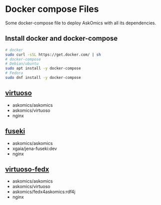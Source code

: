 # Docker compose Files

Some docker-compose file to deploy AskOmics with all its dependencies.

## Install docker and docker-compose

```bash
# docker
sudo curl -sSL https://get.docker.com/ | sh
# docker-compose
# Debian/ubuntu
sudo apt install -y docker-compose
# Fedora
sudo dnf install -y docker-compose
```
## [virtuoso](virtuoso)

- askomics/askomics
- askomics/virtuoso
- nginx

## [fuseki](fuseki)

- askomics/askomics
- xgaia/jena-fuseki:dev
- nginx

## [virtuoso-fedx](virtuoso-fedx)

- askomics/askomics
- askomics/virtuoso
- askomics/fedx4askomics:rdf4j
- nginx